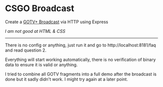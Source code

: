 # CSGO Broadcast

Create a [GOTV+ Broadcast](https://developer.valvesoftware.com/wiki/Counter-Strike:_Global_Offensive_Broadcast) via HTTP using Express

*I am not good at HTML & CSS*

---

There is no config or anything, just run it and go to http://localhost:8181/faq and read question 2.

Everything will start working automatically, there is no verification of binary data to ensure it is valid or anything.

I tried to combine all GOTV fragments into a full demo after the broadcast is done but it sadly didn't work. I might try again at a later point.
